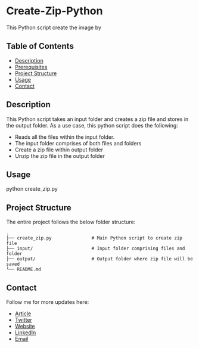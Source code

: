 # Create-Zip-Python

This Python script create  the image by 


## Table of Contents

- [Description](#description)
- [Prerequisites](#prerequisites)
- [Project Structure](#structure)
- [Usage](#usage)
- [Contact](#contact)

## Description <a name = "description"></a>

This Python script takes an input folder and creates a zip file and stores in the output folder. As a use case, this python script does the following:

- Reads all the files within the input folder.
- The input folder comprises of both files and folders
- Create a zip file within output folder
- Unzip the zip file in the output folder 


## Usage <a name = "usage"></a>

python create_zip.py


## Project Structure  <a name = "structure"></a>

The entire project follows the below folder structure:

    .
    ├── create_zip.py               # Main Python script to create zip file
    ├── input/                      # Input folder comprising files and folder
    ├── output/                     # Output folder where zip file will be saved
    └── README.md


## Contact <a name = "contact"></a>

Follow me for more updates here:

- [Article](https://www.sapnaedu.com)
- [Twitter](https://twitter.com/sapnaedu)
- [Website](https://www.sapnaedu.com)
- [LinkedIn](https://www.linkedin.com/in/kiranchandrashekhar/)
- [Email](mailto:kiran.chandrashekhar@gmail.com)
